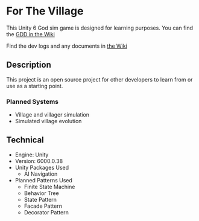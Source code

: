 # For The Village
<p>
 This Unity 6 God sim game is designed for learning purposes. You can find the <a href="https://github.com/M-Quinn/ForTheVillage/wiki/Design-Document">GDD in the Wiki</a>
</p>
<p>Find the dev logs and any documents in <a href="https://github.com/M-Quinn/ForTheVillage/wiki/Developer-Logs">the Wiki</a></p>
<h2>Description</h2>
<p>This project is an open source project for other developers to learn from or use as a starting point.</p>
<h3>Planned Systems</h3>
<ul>
 <li>Village and villager simulation</li>
 <li>Simulated village evolution</li>
</ul>

<h2>Technical</h2>
<ul>
 <li>Engine: Unity</li>
 <li>Version: 6000.0.38</li>
 <li>Unity Packages Used
 <ul>
  <li>AI Navigation</li>
 </ul>
 </li>
 <li>Planned Patterns Used
 <ul>
  <li>Finite State Machine</li>
  <li>Behavior Tree</li>
  <li>State Pattern</li>
  <li>Facade Pattern</li>
  <li>Decorator Pattern</li>
 </ul>
 </li>
</ul>
 
